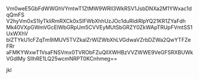 Vm0weE5GbFdWWGhVYmtwT1ZtMW9WRll3WkRSV1JsbDNXa2M1YWxac1dqQmFS
V2hyVm0xS1IyTkliRmRXCk0xSlFWbXhhUzJOc1duRldiRlpYQ21KR1ZYaFdh
Mk40VXpGWmVGcElWbGRpUm5CVVEyMUtSbGRZY0ZkWApTRUpFVmtSS1UxWXhV
blZTYkU1cFZqTm9iMUV5TVZkalZrWlZWbXhLVGdwaVZrbDZWa2QwYTFZeFRr
aFMKYWxwT1VsaFNSVmx0TVRObFZuQllXWHBzVVZWWE9VeGFSRXBUWkVGdlMy
SllhRE1LQ25wcmNRPT0KCnhmeg==

jkl